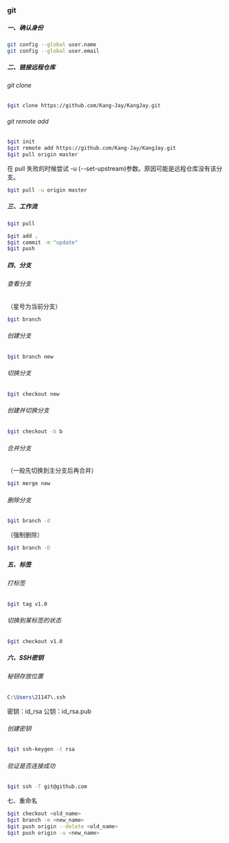 ### git

##### 一、确认身份

```bash
git config --global user.name
git config --global user.email
```

##### 二、链接远程仓库

###### git clone

```bash
$git clone https://github.com/Kang-Jay/KangJay.git
```

###### git remote add

```bash
$git init
$git remote add https://github.com/Kang-Jay/KangJay.git
$git pull origin master
```

在 pull 失败的时候尝试 -u (--set-upstream)参数。原因可能是远程仓库没有该分支。

```bash
$git pull -u origin master
```



##### 三、工作流

```bash
$git pull

$git add .
$git commit -m "update"
$git push
```

##### 四、分支

###### 查看分支

（星号为当前分支）

```bash
$git branch 
```

###### 创建分支

```bash
$git branch new
```

###### 切换分支

```bash
$git checkout new
```

###### 创建并切换分支

```bash
$git checkout -b b
```

###### 合并分支

（一般先切换到主分支后再合并）

```bash
$git merge new
```

###### 删除分支

```bash
$git branch -d
```

（强制删除）

```bash
$git branch -D
```

##### 五、标签

###### 打标签

```bash
$git tag v1.0
```

###### 切换到某标签的状态

```bash
$git checkout v1.0
```

##### 六、SSH密钥

###### 秘钥存放位置

```tex
C:\Users\21147\.ssh
```

密钥：id_rsa    公钥：id_rsa.pub

###### 创建密钥

```bash
$git ssh-keygen -t rsa
```

###### 验证是否连接成功

```bash
$git ssh -T git@github.com
```

七、重命名

```bash
$git checkout <old_name>
$git branch -m <new_name>
$git push origin --delete <old_name>
$git push origin -u <new_name>
```

​	
